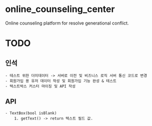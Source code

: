 # online_counseling_center

Online counseling platform for resolve generational conflict.


# TODO

## 인석
    - 테스트 위한 더미데이터 -> 서버로 이전 및 비즈니스 로직 서버 통신 코드로 변경
    - 회원가입 용 유저 데이터 작성 및 회원가입 기능 완성 & 테스트
    - 텍스트박스 커스터 마이징 및 API 작성

## API
    - TextBox(bool isBlank)
        1. getText() -> return 텍스트 필드 값.
